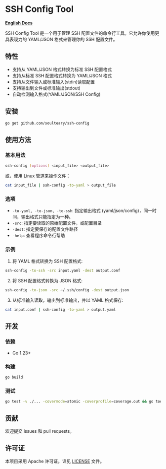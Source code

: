 # SSH Config Tool

**[English Docs](./README.md)**

SSH Config Tool 是一个用于管理 SSH 配置文件的命令行工具。它允许你使用更具表现力的 YAML/JSON 格式来管理你的 SSH 配置文件。

## 特性

- 支持从 YAML/JSON 格式转换为标准 SSH 配置格式
- 支持从标准 SSH 配置格式转换为 YAML/JSON 格式
- 支持从文件输入或标准输入(stdin)读取配置
- 支持输出到文件或标准输出(stdout)
- 自动检测输入格式(YAML/JSON/SSH Config)

## 安装

```bash
go get github.com/soulteary/ssh-config
```

## 使用方法

### 基本用法

```bash
ssh-config [options] <input_file> <output_file>
```

或，使用 Linux 管道来操作文件：

```bash
cat input_file | ssh-config -to-yaml > output_file
```

### 选项

- `-to-yaml, -to-json, -to-ssh`: 指定输出格式 (yaml/json/config)，同一时间，输出格式只能指定为一种。
- `-src`: 指定要读取的原始配置文件，或配置目录
- `-dest`: 指定要保存的配置文件路径
- `-help`: 查看程序命令行帮助

### 示例

1. 将 YAML 格式转换为 SSH 配置格式:

```bash
ssh-config -to-ssh -src input.yaml -dest output.conf
```

2. 将 SSH 配置格式转换为 JSON 格式:

```bash
ssh-config -to-json -src ~/.ssh/config -dest output.json
```

3. 从标准输入读取，输出到标准输出，并以 YAML 格式保存:

```bash
cat input.conf | ssh-config -to-yaml > output.yaml
```

## 开发

### 依赖

- Go 1.23+

### 构建

```bash
go build
```

### 测试

```bash
go test -v ./... -covermode=atomic -coverprofile=coverage.out && go tool cover -html=coverage.out -o coverage.html
```

## 贡献

欢迎提交 issues 和 pull requests。

## 许可证

本项目采用 Apache 许可证。详见 [LICENSE](./LICENSE) 文件。

